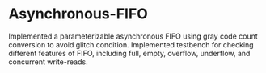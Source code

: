 # Asynchronous-FIFO
Implemented a parameterizable asynchronous FIFO using gray code count conversion to avoid glitch condition.
Implemented testbench for checking different features of FIFO, including full, empty, overflow, underflow, and concurrent write-reads.

